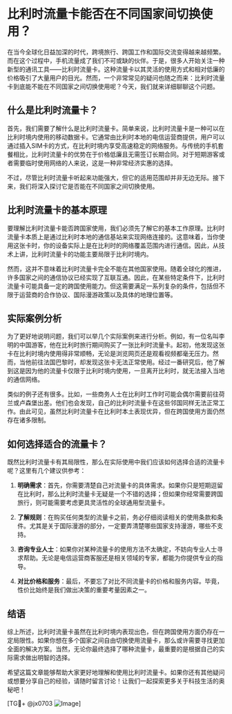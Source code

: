 # 比利时流量卡能否在不同国家间切换使用？

在当今全球化日益加深的时代，跨境旅行、跨国工作和国际交流变得越来越频繁。而在这个过程中，手机流量成了我们不可或缺的伙伴。于是，很多人开始关注一种新型的通讯工具——比利时流量卡。这种流量卡以其灵活的使用方式和相对低廉的价格吸引了大量用户的目光。然而，一个非常常见的疑问也随之而来：比利时流量卡到底能不能在不同国家之间切换使用呢？今天，我们就来详细聊聊这个问题。

## 什么是比利时流量卡？

首先，我们需要了解什么是比利时流量卡。简单来说，比利时流量卡是一种可以在比利时境内使用的移动数据卡。它通常由比利时本地的电信运营商提供，用户可以通过插入SIM卡的方式，在比利时境内享受高速稳定的网络服务。与传统的手机套餐相比，比利时流量卡的优势在于价格低廉且无需签订长期合同。对于短期游客或者需要临时使用网络的人来说，这是一种非常经济实惠的选择。

不过，尽管比利时流量卡听起来功能强大，但它的适用范围却并非无边无际。接下来，我们将深入探讨它是否能在不同国家之间切换使用。

## 比利时流量卡的基本原理

要理解比利时流量卡能否跨国家使用，我们必须先了解它的基本工作原理。比利时流量卡本质上是通过比利时本地的通信基站来实现网络连接的。这意味着，当你使用这张卡时，你的设备实际上是在比利时的网络覆盖范围内进行通信。因此，从技术上讲，比利时流量卡的功能主要局限于比利时境内。

然而，这并不意味着比利时流量卡完全不能在其他国家使用。随着全球化的推进，许多国家之间的通信协议已经实现了互联互通。因此，在某些特定条件下，比利时流量卡可能具备一定的跨国使用能力。但这需要满足一系列复杂的条件，包括但不限于运营商的合作协议、国际漫游政策以及具体的地理位置等。

## 实际案例分析

为了更好地说明问题，我们可以举几个实际案例来进行分析。例如，有一位名叫李明的中国游客，他在比利时旅行期间购买了一张比利时流量卡。起初，他发现这张卡在比利时境内使用得非常顺畅，无论是浏览网页还是观看视频都毫无压力。然而，当他前往法国巴黎时，却发现这张卡无法正常使用。经过一番研究后，他了解到这是因为他的流量卡仅限于比利时境内使用，一旦离开比利时，就无法接入当地的通信网络。

类似的例子还有很多。比如，一些商务人士在比利时工作时可能会偶尔需要前往荷兰或卢森堡出差。他们也会发现，自己的比利时流量卡在这些邻国同样无法正常工作。由此可见，虽然比利时流量卡在比利时本土表现优异，但在跨国使用方面仍然存在诸多限制。

## 如何选择适合的流量卡？

既然比利时流量卡有其局限性，那么在实际使用中我们应该如何选择合适的流量卡呢？这里有几个建议供参考：

1. **明确需求**：首先，你需要清楚自己对流量卡的具体需求。如果你只是短期逗留在比利时，那么比利时流量卡无疑是一个不错的选择；但如果你经常需要跨国旅行，则可能需要考虑更具灵活性的全球通用型流量卡。

2. **了解规则**：在购买任何类型的流量卡之前，务必仔细阅读相关的使用条款和条件。尤其是关于国际漫游的部分，一定要弄清楚哪些国家支持漫游，哪些不支持。

3. **咨询专业人士**：如果你对某种流量卡的使用方法不太确定，不妨向专业人士寻求帮助。无论是电信运营商客服还是相关领域的专家，都能为你提供专业的指导。

4. **对比价格和服务**：最后，不要忘了对比不同流量卡的价格和服务内容。毕竟，性价比始终是我们做出决策的重要考量因素之一。

## 结语

综上所述，比利时流量卡虽然在比利时境内表现出色，但在跨国使用方面仍存在一定局限性。如果你想在多个国家之间自由切换使用流量卡，那么或许需要寻找更加全面的解决方案。当然，无论你最终选择了哪种流量卡，最重要的是根据自己的实际需求做出明智的选择。

希望这篇文章能够帮助大家更好地理解和使用比利时流量卡。如果你还有其他疑问或想要分享自己的经验，请随时留言讨论！让我们一起探索更多关于科技生活的奥秘吧！

[TG💪+ @jx0703 ![Image](https://github.com/user-attachments/assets/dbca1d08-cadb-493c-b0ec-ad6f7a83f270)]